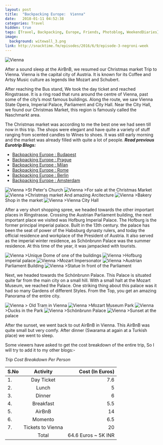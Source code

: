 ```yaml
---
layout: post
title:  "Backpacking Europe:  Vienna"
date:   2018-01-11 04:52:38
categories: Travel
hidden: true
tags: [Travel, Backpacking, Europe, Friends, Photoblog, WeekendDiaries]
image:
  background: witewall_3.png
link: http://snacktime.fm/episodes/2016/6/9/episode-3-negroni-week
---
```


<img src="https://i.imgur.com/F16omgB.jpg" alt="Vienna">

After a sound sleep at the AirBnB, we resumed our Christmas market Trip to Vienna. Vienna is the capital city of Austria. It is known for its Coffee and Artsy Music culture as legends like Mozart and Schubert.

 After reaching the Bus stand, We took the day ticket and reached Ringstrasse. It is a ring road that runs around the centre of Vienna, past some of the city’s most famous buildings. Along the route, we saw Vienna State Opera, Imperial Palace, Parliament and City Hall. Near the City Hall, we found our Christmas Market, this region is famously called the  Naschmarkt area.

The Christmas market was according to me the best one we had seen till now in this trip. The shops were elegant and have quite a variety of stuff ranging from scented candles to Wines to shoes. It was still early morning and the market was already filled with quite a lot of people.
**_Read previous Eurotrip Blogs:_**

+ <a href="http://yogeshpandey.in/travel/Backpacking-Europe-Budapest/">Backpacking Europe : Budapest</a>
+ <a href="http://yogeshpandey.in/travel/Backpacking-Europe-Prague/">Backpacking Europe : Prague</a>
+ <a href="http://yogeshpandey.in/travel/Backpacking-Europe-Milan/">Backpacking Europe : Milan</a>
+ <a href="http://yogeshpandey.in/travel/Backpacking-Europe-ROME/">Backpacking Europe :  Rome</a>
+ <a href="http://yogeshpandey.in/travel/Backpacking-Europe-Berlin/">Backpacking Europe : Berlin</a>
+ <a href="http://yogeshpandey.in/travel/Backpacking-Europe-Amsterdam/">Backpacking Europe : Amsterdam</a>


<img src="https://i.imgur.com/unZSobH.jpg" alt="Vienna">
>St Peter's Church

<img src="https://i.imgur.com/nc4UuNu.jpg" alt="Vienna">
>For sale at the Christmas Market


<img src="https://i.imgur.com/xj86df5.jpg" alt="Vienna">
>Christmas market And amazing Arcitecture

<img src="https://i.imgur.com/a8WCwsm.jpg" alt="Vienna">
>Bakery Shop in the market

<img src="https://i.imgur.com/bl07KrY.jpg" alt="Vienna">
>Vienna City Hall

After a very short shopping spree, we headed towards the other important places in Ringstrasse. Crossing the Austrian Parliament building, the next important place we visited was Hofburg Imperial Palace. The Hofburg is the former principal imperial palace. Built in the 13th century. the palace has been the seat of power of the Habsburg dynasty rulers, and today the official residence and workplace of the President of Austria. It also served as the imperial winter residence, as Schönbrunn Palace was the summer residence. At this time of the year, it was jampacked with tourists.


<img src="https://i.imgur.com/5AUXeyH.jpg" alt="Vienna">
>Unique Dome of one of the buildings

<img src="https://i.imgur.com/uPHvLG7.jpg" alt="Vienna">
>Hofburg imperial palace

<img src="https://i.imgur.com/2euVafv.jpg" alt="Vienna">
>Mozart Impersonator

<img src="https://i.imgur.com/atfqB4W.jpg" alt="Vienna">
>Austrian Parliament Building


<img src="https://i.imgur.com/JFCUuHt.jpg" alt="Vienna">
>Statue In front of the Parliament

Next, we headed towards the Schönbrunn Palace. This Palace is situated quite far from the main city on a small hill. With a small halt at the Mozart Museum, we reached the Palace. One striking thing about this palace was it had so many Gardens of different Styles. From the Top, you get an amazing Panorama of the entire city.


<img src="https://i.imgur.com/Sr1Pb1w.jpg" alt="Vienna">
> Old Tram in Vienna

<img src="https://i.imgur.com/2F6Kp3k.jpg" alt="Vienna">
>Mozart Museum Park


<img src="https://i.imgur.com/yFwj6kF.jpg" alt="Vienna">
>Ducks in the Park

<img src="https://i.imgur.com/gCdl247.jpg" alt="Vienna">
>Schönbrunn Palace

<img src="https://i.imgur.com/zaBzqp6.jpg" alt="Vienna">
>Sunset at the palace

After the sunset, we went back to out AirBnB in Vienna. This AirBnB was quite small but very comfy. After dinner (Swarama at again at a Turkish place) we went to sleep.

Some viewers have asked to get the cost breakdown of the entire trip, So I will try to add it to my other blogs:-


*Trip Cost Breakdown Per Person*

| S.No | Activity|Cost (In Euros) |
|:----------|:----------:|-:|
| 1.      | Day Ticket      |7.6|
| 2.      | Lunch      |5|
| 3.      | Dinner      |6|
| 4.      | Breakfast      |5.5|
| 5.     | AirBnB     |14|
| 6.      | Momento      |6.5|
| 7.      | Tickets to Vienna      |20|
||Total|64.6 Euros ~ 5K INR|
